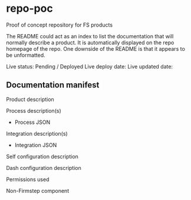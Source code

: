# repo-poc
Proof of concept repository for FS products

The README could act as an index to list the documentation that will normally describe a product. It is automatically displayed on the repo homepage of the repo. One downside of the README is that it appears to be unformatted.

Live status: Pending / Deployed
  Live deploy date: 
  Live updated date:

## Documentation manifest

Product description

Process description(s)
- Process JSON

Integration description(s)
- Integration JSON

Self configuration description

Dash configuration description

Permissions used

Non-Firmstep component 


